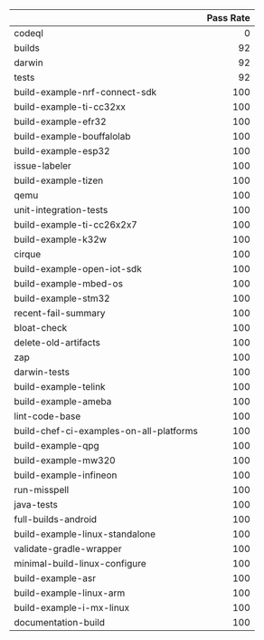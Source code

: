 |                                         |   Pass Rate |
|:----------------------------------------|------------:|
| codeql                                  |           0 |
| builds                                  |          92 |
| darwin                                  |          92 |
| tests                                   |          92 |
| build-example-nrf-connect-sdk           |         100 |
| build-example-ti-cc32xx                 |         100 |
| build-example-efr32                     |         100 |
| build-example-bouffalolab               |         100 |
| build-example-esp32                     |         100 |
| issue-labeler                           |         100 |
| build-example-tizen                     |         100 |
| qemu                                    |         100 |
| unit-integration-tests                  |         100 |
| build-example-ti-cc26x2x7               |         100 |
| build-example-k32w                      |         100 |
| cirque                                  |         100 |
| build-example-open-iot-sdk              |         100 |
| build-example-mbed-os                   |         100 |
| build-example-stm32                     |         100 |
| recent-fail-summary                     |         100 |
| bloat-check                             |         100 |
| delete-old-artifacts                    |         100 |
| zap                                     |         100 |
| darwin-tests                            |         100 |
| build-example-telink                    |         100 |
| build-example-ameba                     |         100 |
| lint-code-base                          |         100 |
| build-chef-ci-examples-on-all-platforms |         100 |
| build-example-qpg                       |         100 |
| build-example-mw320                     |         100 |
| build-example-infineon                  |         100 |
| run-misspell                            |         100 |
| java-tests                              |         100 |
| full-builds-android                     |         100 |
| build-example-linux-standalone          |         100 |
| validate-gradle-wrapper                 |         100 |
| minimal-build-linux-configure           |         100 |
| build-example-asr                       |         100 |
| build-example-linux-arm                 |         100 |
| build-example-i-mx-linux                |         100 |
| documentation-build                     |         100 |